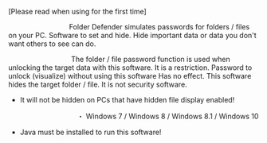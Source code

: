 [Please read when using for the first time]

                            <What is Folder Defender>
  Folder Defender simulates passwords for folders / files on your PC.
Software to set and hide. Hide important data or data you don't want others to see
can do.

                             <Precautions for use>
  The folder / file password function is used when unlocking the target data with this software.
It is a restriction. Password to unlock (visualize) without using this software
Has no effect.
This software hides the target folder / file.
It is not security software.
* It will not be hidden on PCs that have hidden file display enabled!

                                  <Operating environment>
・ Windows 7 / Windows 8 / Windows 8.1 / Windows 10
* Java must be installed to run this software!
